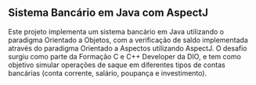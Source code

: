 ## Sistema Bancário em Java com AspectJ

Este projeto implementa um sistema bancário em Java utilizando o paradigma Orientado a Objetos, com a verificação de saldo implementada através do paradigma Orientado a Aspectos utilizando AspectJ. O desafio surgiu como parte da Formação C e C++ Developer da DIO, e tem como objetivo simular operações de saque em diferentes tipos de contas bancárias (conta corrente, salário, poupança e investimento).